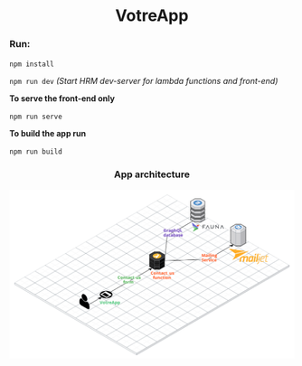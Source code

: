 # <div align="center">VotreApp<div>

### Run:

`npm install`

`npm run dev` _(Start HRM dev-server for lambda functions and front-end)_

**To serve the front-end only**

`npm run serve`

**To build the app run**

`npm run build`

### <div align="center">App architecture</div>

![image](./figures/cloudcraft.png)
